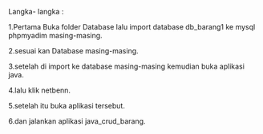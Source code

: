 Langka- langka : 

1.Pertama Buka folder Database lalu import database db_barang1 ke mysql phpmyadim masing-masing.

2.sesuai kan Database masing-masing. 

3.setelah di import ke database masing-masing kemudian buka aplikasi java. 

4.lalu klik netbenn.

5.setelah itu buka aplikasi tersebut.

6.dan jalankan aplikasi java_crud_barang.
